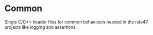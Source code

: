 # Common

Single C/C++ header files for common behaviours needed in the rule47 projects like logging and assertions

